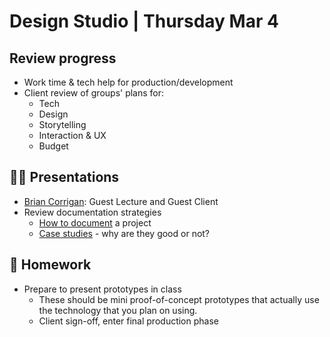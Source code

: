 # Design Studio | Thursday Mar 4

## Review progress

- Work time & tech help for production/development
- Client review of groups' plans for:
  - Tech
  - Design
  - Storytelling
  - Interaction & UX
  - Budget

## 👨‍🏫 Presentations

- [Brian Corrigan](https://www.briancorrigan.net/): Guest Lecture and Guest Client
- Review documentation strategies
  - [How to document](../docs/documentation-tips.md) a project
  - [Case studies](../docs/case-study-examples.md) - why are they good or not?

## 📝 Homework

- Prepare to present prototypes in class
  - These should be mini proof-of-concept prototypes that actually use the technology that you plan on using.
  - Client sign-off, enter final production phase
